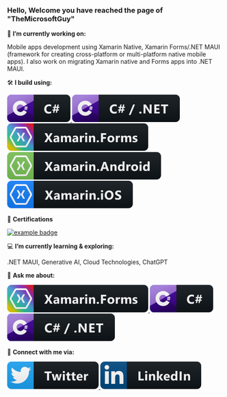 ### Hello, Welcome you have reached the page of "TheMicrosoftGuy"

<!--
**mehul19851/mehul19851** is a ✨ _special_ ✨ repository because its `README.md` (this file) appears on your GitHub profile.

Here are some ideas to get you started:

- 🔭 I’m currently working on ... Mobile apps development using Xamarin Forms which is a framework for creating Cross-platform native mobile apps
- 🌱 I’m currently learning ...
- 👯 I’m looking to collaborate on ...
- 🤔 I’m looking for help with ...
- 💬 Ask me about ...
- 📫 How to reach me: ...
- 😄 Pronouns: ...
- ⚡ Fun fact: ... -->

🔭 **I’m currently working on:** <br/>
<p align="left">
Mobile apps development using Xamarin Native, Xamarin Forms/.NET MAUI (framework for creating cross-platform or multi-platform native mobile apps). 
I also work on migrating Xamarin native and Forms apps into .NET MAUI.
</p>

🛠️ **I build using:** <br/>
<p align="left">
  <a href="#">
    <img src="https://github.com/mehul19851/mehul19851/blob/master/ColoredBadges/svg/dev/languages/csharp.svg" alt="example badge" style="vertical-align:center margin:6px 2px">
  </a>
  <a href="#">
    <img src="https://github.com/mehul19851/mehul19851/blob/master/ColoredBadges/svg/dev/languages/csharp_dotnet.svg" alt="example badge" style="vertical-align:center margin:6px 2px">
  </a>
  <a href="#">
    <img src="https://github.com/mehul19851/mehul19851/blob/master/ColoredBadges/svg/dev/frameworks/xamarin_forms.svg" alt="example badge" style="vertical-align:center margin:6px 2px">
  </a>
  <a href="#">
    <img src="https://github.com/mehul19851/mehul19851/blob/master/ColoredBadges/svg/dev/frameworks/xamarin_android.svg" alt="example badge" style="vertical-align:center margin:6px 2px">
  </a>
  <a href="#">
    <img src="https://github.com/mehul19851/mehul19851/blob/master/ColoredBadges/svg/dev/frameworks/xamarin_ios.svg" alt="example badge" style="vertical-align:center margin:6px 2px">
  </a>
</p>

🏅 **Certifications** <br/>
<p align="left">
<a href="#">
    <img src="https://media.giphy.com/media/v1.Y2lkPTc5MGI3NjExbzgwang0MmltbHE0aGY1bzI1d3RweWVvYzA1dnAwcmptYm1nNmg0ZyZlcD12MV9pbnRlcm5hbF9naWZfYnlfaWQmY3Q9Zw/CBFOxlDsuAaozaE1D5/giphy.gif" alt="example badge" style="vertical-align:center margin:6px 2px" width="100" height="100">
  </a>
</p>

💻 **I’m currently learning & exploring:** <br/>
<p align="left">
  .NET MAUI, Generative AI, Cloud Technologies, ChatGPT
</p>

💬 **Ask me about:** <br/>
<p align="left">
  <a href="#">
    <img src="https://github.com/mehul19851/mehul19851/blob/master/ColoredBadges/svg/dev/frameworks/xamarin_forms.svg" alt="example badge" style="vertical-align:center margin:6px 2px">
  </a>
  <a href="#">
    <img src="https://github.com/mehul19851/mehul19851/blob/master/ColoredBadges/svg/dev/languages/csharp.svg" alt="example badge" style="vertical-align:center margin:6px 2px">
  </a>
  <a href="#">
    <img src="https://github.com/mehul19851/mehul19851/blob/master/ColoredBadges/svg/dev/languages/csharp_dotnet.svg" alt="example badge" style="vertical-align:center margin:6px 2px">
  </a>
</p>

🔌 **Connect with me via:** <br/>
<p align="left">
  <a href="https://twitter.com/themsguy_">
    <img src="https://github.com/mehul19851/mehul19851/blob/master/ColoredBadges/svg/social/twitter.svg" alt="example badge" style="vertical-align:center margin:6px 2px">
  </a>
  <a href="https://www.linkedin.com/in/themsguy">
    <img src="https://github.com/mehul19851/mehul19851/blob/master/ColoredBadges/svg/social/linkedin.svg" alt="example badge" style="vertical-align:center margin:6px 2px">
  </a>
</p>
